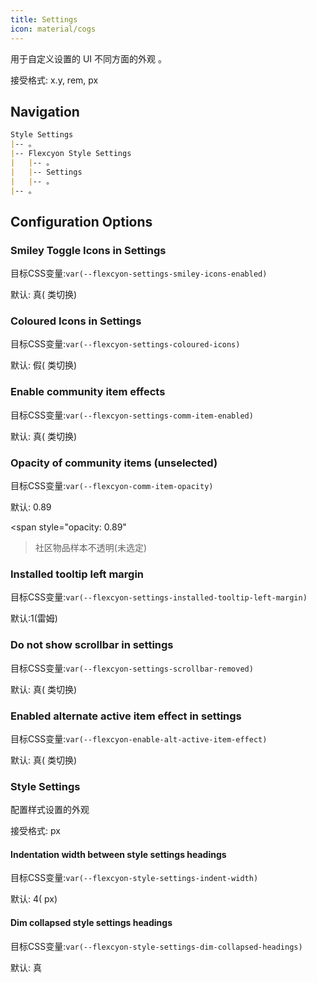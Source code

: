 ```yaml
---
title: Settings
icon: material/cogs
---
```


用于自定义设置的 UI 不同方面的外观 。

接受格式: x.y, rem, px

## Navigation
```md
Style Settings
|-- 。
|-- Flexcyon Style Settings
|   |-- 。
|   |-- Settings
|   |-- 。
|-- 。
```

## Configuration Options

### Smiley Toggle Icons in Settings
目标CSS变量:`var(--flexcyon-settings-smiley-icons-enabled)`

默认: 真( 类切换)

### Coloured Icons in Settings
目标CSS变量:`var(--flexcyon-settings-coloured-icons)`

默认: 假( 类切换)

### Enable community item effects
目标CSS变量:`var(--flexcyon-settings-comm-item-enabled)`

默认: 真( 类切换)

### Opacity of community items (unselected)
目标CSS变量:`var(--flexcyon-comm-item-opacity)`

默认: 0.89

<span style="opacity: 0.89"
>社区物品样本不透明(未选定)</span>

### Installed tooltip left margin
目标CSS变量:`var(--flexcyon-settings-installed-tooltip-left-margin)`

默认:1(雷姆)

### Do not show scrollbar in settings
目标CSS变量:`var(--flexcyon-settings-scrollbar-removed)`

默认: 真( 类切换)

### Enabled alternate active item effect in settings
目标CSS变量:`var(--flexcyon-enable-alt-active-item-effect)`

默认: 真( 类切换)

 

### Style Settings
配置样式设置的外观

接受格式: px

#### Indentation width between style settings headings
目标CSS变量:`var(--flexcyon-style-settings-indent-width)`

默认: 4( px)

#### Dim collapsed style settings headings
目标CSS变量:`var(--flexcyon-style-settings-dim-collapsed-headings)`

默认: 真